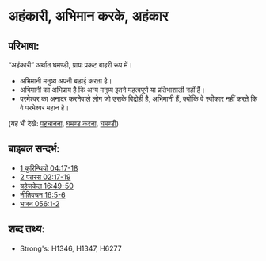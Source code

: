 # अहंकारी, अभिमान करके, अहंकार #

## परिभाषा: ##

“अहंकारी” अर्थात घमण्डी, प्रायः प्रकट बाहरी रूप में।

* अभिमानी मनुष्य अपनी बड़ाई करता है।
* अभिमानी का अभिप्राय है कि अन्य मनुष्य इतने महत्वपूर्ण या प्रतिभाशाली नहीं हैं।
* परमेश्वर का अनादर करनेवाले लोग जो उसके विद्रोही है, अभिमानी हैं, क्योंकि वे स्वीकार नहीं करते कि वे परमेश्वर महान है।

(यह भी देखें: [पहचानना](../other/acknowledge.md), [घमण्ड करना](../kt/boast.md), [घमण्डी](../other/proud.md))

## बाइबल सन्दर्भ: ##

* [1 कुरिन्थियों 04:17-18](rc://en/tn/help/1co/04/17)
* [2 पतरस 02:17-19](rc://en/tn/help/2pe/02/17)
* [यहेजकेल 16:49-50](rc://en/tn/help/ezk/16/49)
* [नीतिवचन 16:5-6](rc://en/tn/help/pro/16/05)
* [भजन 056:1-2](rc://en/tn/help/psa/056/001)

## शब्द तथ्य: ##

* Strong's: H1346, H1347, H6277
